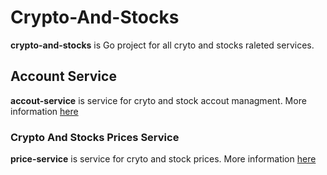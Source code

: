 # Crypto-And-Stocks

**crypto-and-stocks** is Go project for all cryto and stocks raleted services.

## Account Service

**accout-service** is service for cryto and stock accout managment. More information [here](./cmd/account-service/README.md)

### Crypto And Stocks Prices Service 

**price-service** is service for cryto and stock prices. More information [here](./cmd/prices-service/README.md)